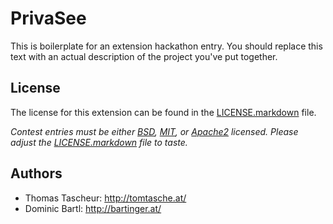 PrivaSee
===============================

This is boilerplate for an extension hackathon entry. You should replace this
text with an actual description of the project you've put together.


License
-------

The license for this extension can be found in the [LICENSE.markdown][4] file.

_Contest entries must be either [BSD][1], [MIT][2], or [Apache2][3] licensed.
Please adjust the [LICENSE.markdown][4] file to taste._

[1]: http://opensource.org/licenses/BSD-3-Clause
[2]: http://opensource.org/licenses/mit-license.html
[3]: http://www.apache.org/licenses/LICENSE-2.0.html
[4]: https://github.com/mikewest/ExtensionHackathonBoilerplate/blob/master/LICENSE.markdown

Authors
-------

* Thomas Tascheur: http://tomtasche.at/
* Dominic Bartl: http://bartinger.at/
